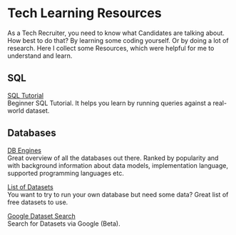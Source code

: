 # Tech Learning Resources

As a Tech Recruiter, you need to know what Candidates are talking about. How best to do that? By learning some coding yourself. Or by doing a lot of research. Here I collect some Resources, which were helpful for me to understand and learn.

## SQL  

[SQL Tutorial](https://selectstarsql.com/)  
Beginner SQL Tutorial. It helps you learn by running queries against a real-world dataset.

## Databases 

[DB Engines](https://db-engines.com/en/systems)  
Great overview of all the databases out there. Ranked by popularity and  with background information about data models, implementation language, supported programming languages etc.

[List of Datasets](https://towardsdatascience.com/cool-data-sets-ive-found-adc17c5e55e1)  
You want to try to run your own database but need some data? Great list of free datasets to use.

[Google Dataset Search](https://toolbox.google.com/datasetsearch)  
Search for Datasets via Google (Beta).
